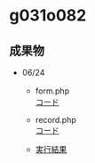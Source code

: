 # g031o082
 ## 成果物
   * 06/24
     * form.php
    　　 <br> [コード](https://github.com/shimoyashikikeisuke/g031o082/commit/eb9f0b251b055fdf6e42ddbcdbde5c3a577f7c00)
     * record.php
        <br> [コード](https://github.com/shimoyashikikeisuke/g031o082/commit/00df6e76beb31faf2ed134d4b92bd5168f7e6605)
        
      * [実行結果](http://153.126.169.140/g031o082/form.php)
